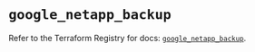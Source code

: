 # `google_netapp_backup`

Refer to the Terraform Registry for docs: [`google_netapp_backup`](https://registry.terraform.io/providers/hashicorp/google-beta/5.43.0/docs/resources/google_netapp_backup).
